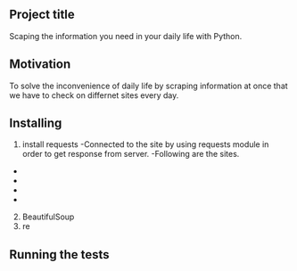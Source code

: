 ## Project title
Scaping the information you need in your daily life with Python.

## Motivation
To solve the inconvenience of daily life by scraping information at once that we have to check on differnet sites every day.

## Installing
1. install requests
-Connected to the site by using requests module in order to get response from server.
-Following are the sites. 
  - 
  -
  -
  -

2. BeautifulSoup
3. re

##


## Running the tests


